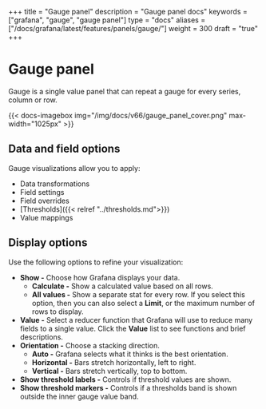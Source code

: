 +++
title = "Gauge panel"
description = "Gauge panel docs"
keywords = ["grafana", "gauge", "gauge panel"]
type = "docs"
aliases = ["/docs/grafana/latest/features/panels/gauge/"]
weight = 300
draft = "true"
+++

# Gauge panel

Gauge is a single value panel that can repeat a gauge for every series, column or row.

{{< docs-imagebox img="/img/docs/v66/gauge_panel_cover.png" max-width="1025px" >}}

## Data and field options

Gauge visualizations allow you to apply:
- Data transformations
- Field settings
- Field overrides
- [Thresholds]({{< relref "../thresholds.md">}})
- Value mappings

## Display options

Use the following options to refine your visualization:

- **Show -** Choose how Grafana displays your data.
  - **Calculate -** Show a calculated value based on all rows.
  - **All values -** Show a separate stat for every row. If you select this option, then you can also select a **Limit**, or the maximum number of rows to display.
- **Value -** Select a reducer function that Grafana will use to reduce many fields to a single value. Click the **Value** list to see functions and brief descriptions.
- **Orientation -** Choose a stacking direction.
  - **Auto -** Grafana selects what it thinks is the best orientation.
  - **Horizontal -** Bars stretch horizontally, left to right.
  - **Vertical -** Bars stretch vertically, top to bottom.
- **Show threshold labels -** Controls if threshold values are shown.
- **Show threshold markers -** Controls if a thresholds band is shown outside the inner gauge value band.
